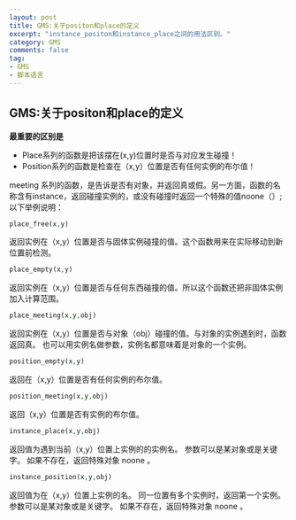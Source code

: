 ```yaml
---
layout: post
title: GMS:关于positon和place的定义
excerpt: "instance_positon和instance_place之间的用法区别。"
category: GMS
comments: false
tag:
- GMS
- 脚本语言
---
```


## GMS:关于positon和place的定义

**最重要的区别是**

- Place系列的函数是把该摆在(x,y)位置时是否与对应发生碰撞！
- Position系列的函数是检查在（x,y）位置是否有任何实例的布尔值！


meeting 系列的函数，是告诉是否有对象，并返回真或假。另一方面，函数的名称含有instance，返回碰撞实例的，或没有碰撞时返回一个特殊的值noone（）;
以下举例说明：

```php
place_free(x,y) 
```

返回实例在（x,y）位置是否与固体实例碰撞的值。这个函数用来在实际移动到新位置前检测。

```php
place_empty(x,y)
```

返回实例在（x,y）位置是否与任何东西碰撞的值。所以这个函数还把非固体实例加入计算范围。 

```php
place_meeting(x,y,obj)
```
返回实例在（x,y）位置是否与对象（obj）碰撞的值。与对象的实例遇到时，函数返回真。
也可以用实例名做参数，实例名都意味着是对象的一个实例。

```php
position_empty(x,y) 
```
返回在（x,y）位置是否有任何实例的布尔值。


```php
position_meeting(x,y,obj) 
```
返回（x,y）位置是否有实例的布尔值。


```php
instance_place(x,y,obj) 
```
返回值为遇到当前（x,y）位置上实例的的实例名。
参数可以是某对象或是关键字。
如果不存在，返回特殊对象 noone 。

```php
instance_position(x,y,obj) 
```
返回值为在（x,y）位置上实例的名。
同一位置有多个实例时，返回第一个实例。
参数可以是某对象或是关键字。
如果不存在，返回特殊对象 noone 。
